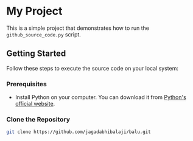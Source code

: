 # My Project

This is a simple project that demonstrates how to run the `github_source_code.py` script.

## Getting Started

Follow these steps to execute the source code on your local system:

### Prerequisites

- Install Python on your computer. You can download it from [Python's official website](https://www.python.org/downloads/).

### Clone the Repository

```bash
git clone https://github.com/jagadabhibalaji/balu.git
